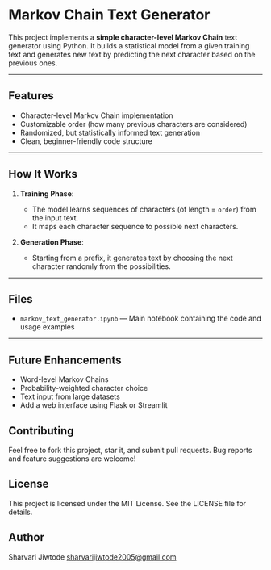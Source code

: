 # Markov Chain Text Generator

This project implements a **simple character-level Markov Chain** text generator using Python. It builds a statistical model from a given training text and generates new text by predicting the next character based on the previous ones.

---

## Features

- Character-level Markov Chain implementation
- Customizable order (how many previous characters are considered)
- Randomized, but statistically informed text generation
- Clean, beginner-friendly code structure

---

## How It Works

1. **Training Phase**:
   - The model learns sequences of characters (of length = `order`) from the input text.
   - It maps each character sequence to possible next characters.

2. **Generation Phase**:
   - Starting from a prefix, it generates text by choosing the next character randomly from the possibilities.

---

## Files

- `markov_text_generator.ipynb` — Main notebook containing the code and usage examples

---

## Future Enhancements
- Word-level Markov Chains
- Probability-weighted character choice
- Text input from large datasets
- Add a web interface using Flask or Streamlit

## Contributing
Feel free to fork this project, star it, and submit pull requests. Bug reports and feature suggestions are welcome!

## License
This project is licensed under the MIT License. See the LICENSE file for details.

## Author
Sharvari Jiwtode
sharvarijiwtode2005@gmail.com
